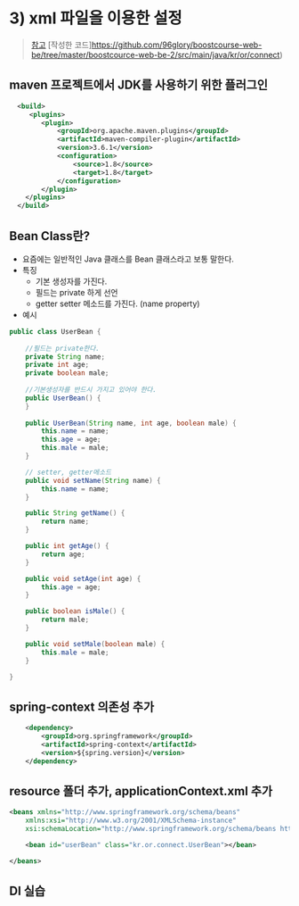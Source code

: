 # 3) xml 파일을 이용한 설정
> [참고](https://www.edwith.org/boostcourse-web-be/lecture/58971/)
> [작성한 코드]https://github.com/96glory/boostcourse-web-be/tree/master/boostcource-web-be-2/src/main/java/kr/or/connect)

## maven 프로젝트에서 JDK를 사용하기 위한 플러그인
```xml
  <build>
     <plugins>
        <plugin>
            <groupId>org.apache.maven.plugins</groupId>
            <artifactId>maven-compiler-plugin</artifactId>
            <version>3.6.1</version>
            <configuration>
                <source>1.8</source>
                <target>1.8</target>
            </configuration>
        </plugin>
    </plugins>
  </build>
```

## Bean Class란?
* 요즘에는 일반적인 Java 클래스를 Bean 클래스라고 보통 말한다.
* 특징
  * 기본 생성자를 가진다.
  * 필드는 private 하게 선언
  * getter setter 메소드를 가진다. (name property)
* 예시
```java
public class UserBean {
	
	//필드는 private한다.
	private String name;
	private int age;
	private boolean male;
	
	//기본생성자를 반드시 가지고 있어야 한다.
	public UserBean() {
	}
	
	public UserBean(String name, int age, boolean male) {
		this.name = name;
		this.age = age;
		this.male = male;
	}

	// setter, getter메소드
	public void setName(String name) {
		this.name = name;
	}

	public String getName() {
		return name;
	}

	public int getAge() {
		return age;
	}

	public void setAge(int age) {
		this.age = age;
	}

	public boolean isMale() {
		return male;
	}

	public void setMale(boolean male) {
		this.male = male;
	}

}
```

## spring-context 의존성 추가
```xml
	<dependency>
		<groupId>org.springframework</groupId>
		<artifactId>spring-context</artifactId>
		<version>${spring.version}</version>
	</dependency>
```
## resource 폴더 추가, applicationContext.xml 추가
```xml
<beans xmlns="http://www.springframework.org/schema/beans"
	xmlns:xsi="http://www.w3.org/2001/XMLSchema-instance"
	xsi:schemaLocation="http://www.springframework.org/schema/beans http://www.springframework.org/schema/beans/spring-beans.xsd">

	<bean id="userBean" class="kr.or.connect.UserBean"></bean>

</beans>
```

## DI 실습
